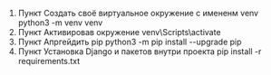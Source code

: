 1) Пункт
	Создать своё виртуальное окружение с имененм venv
	python3 -m venv venv
2) Пункт
	Активировав окружение
	venv\Scripts\activate
3) Пункт
	Апргейдить pip
	python3 -m pip install --upgrade pip
4) Пункт
	Установка Django и пакетов внутри проекта
	pip install -r requirements.txt